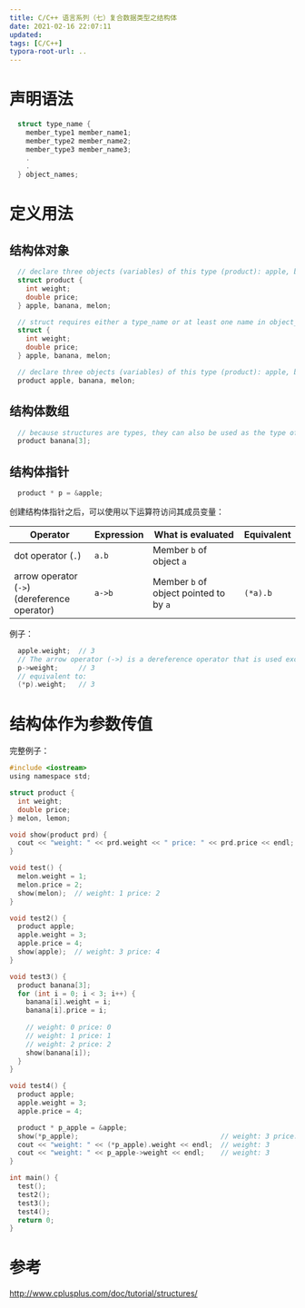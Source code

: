 ```yaml
---
title: C/C++ 语言系列（七）复合数据类型之结构体
date: 2021-02-16 22:07:11
updated: 
tags: [C/C++]
typora-root-url: ..
---
```


# 声明语法

```C
  struct type_name {
    member_type1 member_name1;
    member_type2 member_name2;
    member_type3 member_name3;
    .
    .
  } object_names;
```

# 定义用法

## 结构体对象

```C
  // declare three objects (variables) of this type (product): apple, banana, and melon.
  struct product {
    int weight;
    double price;
  } apple, banana, melon;

  // struct requires either a type_name or at least one name in object_names, but not necessarily both.
  struct {
    int weight;
    double price;
  } apple, banana, melon;

  // declare three objects (variables) of this type (product): apple, banana, and melon.
  product apple, banana, melon;
```

## 结构体数组

```C
  // because structures are types, they can also be used as the type of arrays.
  product banana[3];
```

## 结构体指针

```C
  product * p = &apple;
```
创建结构体指针之后，可以使用以下运算符访问其成员变量：

| Operator                                         | Expression | What is evaluated                       | Equivalent |
| ------------------------------------------------ | ---------- | --------------------------------------- | ---------- |
| dot operator (`.`)                               | `a.b`      | Member `b` of object `a`                |            |
| arrow operator (`->`)<br/>(dereference operator) | `a->b`     | Member `b` of object pointed to by  `a` | `(*a).b`   |

例子：

```C++
  apple.weight;  // 3
  // The arrow operator (->) is a dereference operator that is used exclusively with pointers to objects that have members. This operator serves to access the member of an object directly from its address.
  p->weight;     // 3
  // equivalent to:
  (*p).weight;   // 3
```

# 结构体作为参数传值

完整例子：

```C
#include <iostream>
using namespace std;

struct product {
  int weight;
  double price;
} melon, lemon;

void show(product prd) {
  cout << "weight: " << prd.weight << " price: " << prd.price << endl;
}

void test() {
  melon.weight = 1;
  melon.price = 2;
  show(melon);  // weight: 1 price: 2
}

void test2() {
  product apple;
  apple.weight = 3;
  apple.price = 4;
  show(apple);  // weight: 3 price: 4
}

void test3() {
  product banana[3];
  for (int i = 0; i < 3; i++) {
    banana[i].weight = i;
    banana[i].price = i;
    
    // weight: 0 price: 0
    // weight: 1 price: 1
    // weight: 2 price: 2
    show(banana[i]);
  }
}

void test4() {
  product apple;
  apple.weight = 3;
  apple.price = 4;

  product * p_apple = &apple;
  show(*p_apple);                                   // weight: 3 price: 4
  cout << "weight: " << (*p_apple).weight << endl;  // weight: 3
  cout << "weight: " << p_apple->weight << endl;    // weight: 3
}

int main() {
  test();
  test2();
  test3();
  test4();
  return 0;
}
```

# 参考

http://www.cplusplus.com/doc/tutorial/structures/